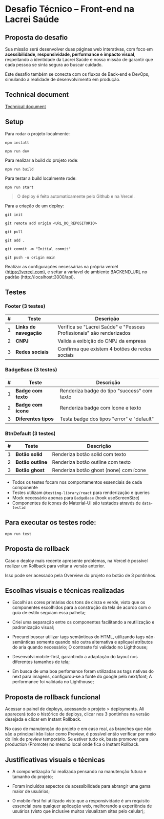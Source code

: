 # Desafio Técnico – Front-end na Lacrei Saúde

## Proposta do desafio

Sua missão será desenvolver duas páginas web interativas, com foco em **acessibilidade, responsividade, performance e impacto visual**, respeitando a identidade da Lacrei Saúde e nossa missão de garantir que cada pessoa se sinta segura ao buscar cuidado.

Este desafio também se conecta com os fluxos de Back-end e DevOps, simulando a realidade de desenvolvimento em produção.

## Technical document

[Technical document](https://kind-parent-217.notion.site/Lacrei-Saude-Desafio-T-cnico-27dfcc79429880a49031fb860c0ec2b5?pvs=73)

## Setup

Para rodar o projeto localmente:

```
npm install
```

```
npm run dev
```

Para realizar a build do projeto rode:

```
npm run build
```

Para testar a build localmente rode:

```
npm run start
```

> O deploy é feito automaticamente pelo Github e na Vercel.

Para a criação de um deploy:

```
git init
```

```
git remote add origin <URL_DO_REPOSITORIO>
```

```
git pull
```

```
git add .
```

```
git commit -m "Initial commit"
```

```
git push -u origin main
```

Realizar as configurações necessárias na própria vercel (https://vercel.com), e settar a variavel de ambiente BACKEND_URL no padrão (http://localhost:3000/api).

## Testes

### Footer (3 testes)

| #   | Teste                  | Descrição                                                             |
| --- | ---------------------- | --------------------------------------------------------------------- |
| 1   | **Links de navegação** | Verifica se "Lacrei Saúde" e "Pessoas Profissionais" são renderizados |
| 2   | **CNPJ**               | Valida a exibição do CNPJ da empresa                                  |
| 3   | **Redes sociais**      | Confirma que existem 4 botões de redes sociais                        |

### BadgeBase (3 testes)

| #   | Teste                | Descrição                                   |
| --- | -------------------- | ------------------------------------------- |
| 1   | **Badge com texto**  | Renderiza badge do tipo "success" com texto |
| 2   | **Badge com ícone**  | Renderiza badge com ícone e texto           |
| 3   | **Diferentes tipos** | Testa badge dos tipos "error" e "default"   |

### BtnDefault (3 testes)

| #   | Teste             | Descrição                              |
| --- | ----------------- | -------------------------------------- |
| 1   | **Botão solid**   | Renderiza botão solid com texto        |
| 2   | **Botão outline** | Renderiza botão outline com texto      |
| 3   | **Botão ghost**   | Renderiza botão ghost (none) com ícone |

- Todos os testes focam nos comportamentos essenciais de cada componente
- Testes utilizam `@testing-library/react` para renderização e queries
- Mock necessário apenas para `BadgeBase` (hook useScreenSize)
- Componentes de ícones do Material-UI são testados através de `data-testid`

## Para executar os testes rode:

```
npm run test
```

## Proposta de rollback

Caso o deploy mais recente apresente problemas, na Vercel é possível realizar um Rollback para voltar a versão anterior.

Isso pode ser acessado pela Overview do projeto no botão de 3 pontinhos.

## Escolhas visuais e técnicas realizadas

- Escolhi as cores primárias dos tons de cinza e verde, visto que os componentes escolhidos para a construção da tela de acordo com o guia de estilo seguiam essa palheta;

- Criei uma separação entre os componentes facilitando a reutilização e padronização visual;

- Procurei buscar utilizar tags semânticas do HTML, utilizando tags não-semânticas somente quando não outra alternativa e apliquei atributos do aria quando necessário; O contraste foi validado no Lighthouse;

- Desenvolvi mobile-first, garantindo a adaptação do layout nos diferentes tamanhos de tela;

- Em busca de uma boa perfomance foram utilizadas as tags nativas do next para imagens, configurou-se a fonte do google pelo next/font; A performance foi validada no Lighthouse;

## Proposta de rollback funcional

Acessar o painel de deploys, acessando o projeto > deployments. Ali aparecerá todo o histórico de deploys, clicar nos 3 pontinhos na versão desejada e clicar em Instant Rollback.

No caso de manutenção do projeto e em caso real, as branches que não são a principal irão listar como Preview, é possível então verificar por meio do link de preview temporário. Se estiver tudo ok, basta promover para production (Promote) no mesmo local onde fica o Instant Rollback.

## Justificativas visuais e técnicas

- A componetização foi realizada pensando na manutenção futura e tamanho do projeto;

- Foram incluídos aspectos de acessibilidade para abrangir uma gama maior de usuários;

- O mobile-first foi utilizado visto que a responsividade é um requisito essencial para qualquer aplicação web, melhorando a experiência de usuários (visto que inclusive muitos visualizam sites pelo celular);
